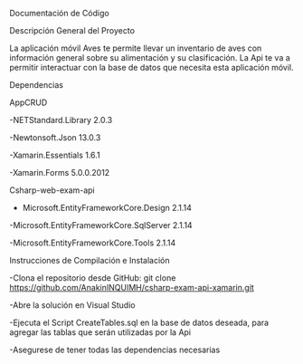 Documentación de Código 


Descripción General del Proyecto


La aplicación móvil Aves te permite llevar un inventario de aves con información general sobre su alimentación y su clasificación.
La Api te va a permitir interactuar con la base de datos que necesita esta aplicación móvil.


Dependencias


AppCRUD


-NETStandard.Library 2.0.3

-Newtonsoft.Json 13.0.3

-Xamarin.Essentials 1.6.1

-Xamarin.Forms 5.0.0.2012


Csharp-web-exam-api


- Microsoft.EntityFrameworkCore.Design 2.1.14

-Microsoft.EntityFrameworkCore.SqlServer 2.1.14

-Microsoft.EntityFrameworkCore.Tools 2.1.14

Instrucciones de Compilación e Instalación


-Clona el repositorio desde GitHub: git clone https://github.com/AnakinINQUIMH/csharp-exam-api-xamarin.git

-Abre la solución en Visual Studio

-Ejecuta el Script CreateTables.sql en la base de datos deseada, para agregar las tablas que serán utilizadas por la Api

-Asegurese de tener todas las dependencias necesarias

